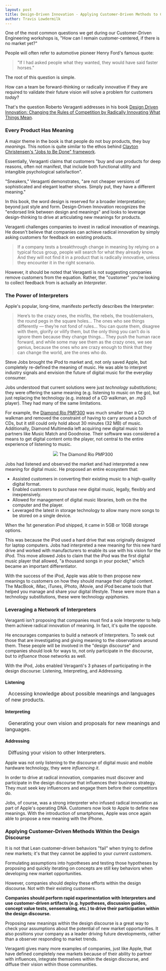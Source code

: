 ```yaml
---
layout: post
title: Design-Driven Innovation - Applying Customer-Driven Methods to Create New Markets
author: Travis Lowdermilk
---
```

One of the most common questions we get during our Customer-Driven Engineering workshops is, "How can I remain customer-centered, if there is no market yet?"

People will often refer to automotive pioneer Henry Ford's famous quote:

>"If I had asked people what they wanted, they would have said faster horses."

The root of this question is simple. 

How can a team be forward-thinking or radically innovative if they are required to validate their future vision will solve a problem for customers _today_?

That's the question Roberto Veraganti addresses in his book [Design Driven Innovation: Changing the Rules of Competition by Radically Innovating What Things Mean](https://www.amazon.com/Design-Driven-Innovation-Competition-Innovating/dp/1422124827/ref=sr_1_3?ie=UTF8&qid=1534978069&sr=8-3&keywords=design-driven+innovation, "Design Driven Innovation: Changing the Rules of Competition by Radically Innovating What Things Mean").

### Every Product Has Meaning
A major theme in the book is that people do not buy products, they buy _meanings_. This notion is quite similar to the ethos behind <a href="https://www.youtube.com/watch?v=Q63PZR7mG70">Clayton Christensen's "Jobs to Be Done" framework</a>.

Essentially, Veraganti claims that customers "buy and use products for deep reasons, often not manifest, that include both functional utility and intangible psychological satisfaction".

"Sneakers," Veraganti demonstrates, "are not cheaper versions of sophisticated and elegant leather shoes. Simply put, they have a different meaning."

In this book, the word design is reserved for a broader interpretation; beyond just style and form. Design-Driven Innovation recognizes the "endorsed link between design and meanings" and looks to leverage design-thinking to drive at articulating new meanings for products.

Veraganti challenges companies to invest in radical innovation of meanings. He doesn't believe that companies can achieve radical innovation by simply asking customers for feedback on existing products.

>If a company tests a breakthrough change in meaning by relying on a typical focus group, people will search for what they already know. And they will not find it in a product that is radically innovative, unless they encounter it in the right scenario.

However, it should be noted that Veraganti is not suggesting companies remove customers from the equation. Rather, the "customer" you're looking to collect feedback from is actually an _Interpreter_.

### The Power of Interpreters
Apple's popular, long-time, manifesto perfectly describes the Interpreter:

>Here’s to the crazy ones, the misfits, the rebels, the troublemakers, the round pegs in the square holes… The ones who see things differently — they’re not fond of rules… You can quote them, disagree with them, glorify or vilify them, but the only thing you can’t do is ignore them because they change things… They push the human race forward, and while some may see them as the crazy ones, we see genius, because the ones who are crazy enough to think that they can change the world, are the ones who do.

Steve Jobs brought the iPod to market and, not only saved Apple, but completely re-defined the meaning of music. He was able to interpret industry signals and envision the future of digital music for the everyday consumer.

Jobs understood that current solutions were just _technology substitutions_; they were offering the same meaning (e.g. listening to music on the go), but just replacing the technology (e.g. instead of a CD walkman, an .mp3 player). They had many of the same limitations. 

For example, the [Diamond Rio PMP300](https://en.wikipedia.org/wiki/Rio_PMP300, "Diamond Rio PMP300") was much smaller than a CD walkman and removed the constraint of having to carry around a bunch of CDs, but it still could only hold about 30 minutes (32 MB) of music. Additionally, Diamond Multimedia left acquiring new digital music to partners like Music Match and Goodnoise. Their software was considered a means to get digital content onto the player, not central to the entire experience of listening to music.

<p style="text-align: center">
    <img src="/images/Design-Driven-Innovation/Rio_pmp300.jpg" />
    <span class="caption">The Diamond Rio PMP300</span>
</p>

Jobs had listened and observed the market and had interpreted a new meaning for digital music. He proposed an entire ecosystem that:

* Assisted customers in converting their existing music to a high-quality digital format.
* Enabled customers to purchase new digital music, legally, flexibly and inexpensively.
* Allowed for management of digital music libraries, both on the the computer and the player.
* Leveraged the latest in storage technology to allow many more songs to be stored on a single device.

When the 1st generation iPod shipped, it came in 5GB or 10GB storage options.

This was because the iPod used a hard drive that was originally designed for laptop computers. Jobs had interpreted a new meaning for this new hard drive and worked with manufacturers to enable its use with his vision for the iPod. This move allowed Jobs to claim that the iPod was the first digital music player that allowed, "a thousand songs in your pocket," which became an important differentiator.

With the success of the iPod, Apple was able to then propose new meanings to customers on how they should manage their digital content. The MacBook, iMac, iTunes, iPhoto, iMovie, and iPod became tools that helped you manage and share your digital lifestyle. These were more than a technology substitutions, these were technology _epiphanies_.

### Leveraging a Network of Interpreters
Veraganti isn't proposing that companies must find a sole Interpreter to help them achieve radical innovation of meaning. In fact, it's quite the opposite.

He encourages companies to build a network of Interpreters. To seek out those that are investigating and giving meaning to the observations around them. These people will be involved in the "design discourse" and companies should look for ways to, not only participate in the discourse, but to _influence_ those networks as well.

With the iPod, Jobs enabled Veraganti's 3 phases of participating in the design discourse: Listening, Interpreting, and Addressing.

#### Listening
<span style="margin-left:10px; font-size:16px">Accessing knowledge about possible meanings and languages of new products.</span>

#### Interpreting
<span style="margin-left:10px; font-size:16px">Generating your own vision and proposals for new meanings and languages.</span>

#### Addressing
<span style="margin-left:10px; font-size:16px">Diffusing your vision to other Interpreters.</span>

Apple was not only listening to the discourse of digital music and mobile hardware technology, they were _influencing it_.

In order to drive at radical innovation, companies must discover and participate in the design discourse that influences their business strategy. They must seek key influencers and engage them before their competitors do.

Jobs, of course, was a strong interpreter who infused radical innovation as part of Apple's operating DNA. Customers now look to Apple to define new meanings. With the introduction of smartphones, Apple was once again able to propose a new meaning with the iPhone.

### Applying Customer-Driven Methods Within the Design Discourse
It is not that Lean customer-driven behaviors "fail" when trying to define new markets; it's that they cannot be applied to your _current customers_.

Formulating assumptions into hypotheses and testing those hypotheses by proposing and quickly iterating on concepts are still key behaviors when developing new market opportunities.

However, companies should deploy these efforts within the design discourse. Not with their existing customers.

**Companies should perform rapid experimentation with Interpreters and use customer-driven artifacts (e.g. hypotheses, discussion guides, concept value tests, sensemaking, etc.) to drive their participation within the design discourse.**

Proposing new meanings within the design discourse is a great way to check your assumptions about the potential of new market opportunities. It also positions your company as a leader driving future developments, rather than a observer responding to market trends.

Veraganti gives many more examples of companies, just like Apple, that have defined completely new markets because of their ability to partner with influences, integrate themselves within the design discourse, and diffuse their vision within those communities.
